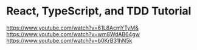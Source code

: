 # React, TypeScript, and TDD Tutorial

https://www.youtube.com/watch?v=61L8AcmYTyM&
https://www.youtube.com/watch?v=wm8WdAB64gw
https://www.youtube.com/watch?v=b0KrB31hN5k

